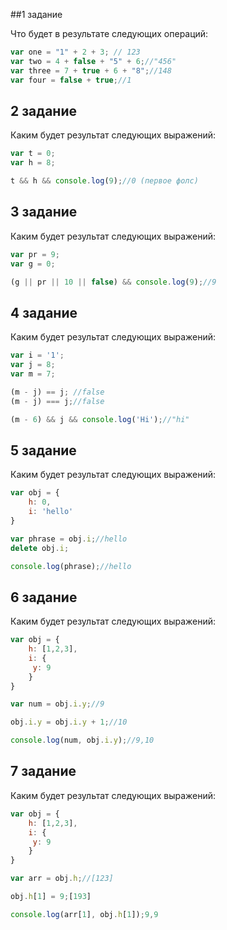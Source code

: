 ##1 задание

Что будет в результате следующих операций:

```javascript
var one = "1" + 2 + 3; // 123
var two = 4 + false + "5" + 6;//"456"
var three = 7 + true + 6 + "8";//148
var four = false + true;//1
```

## 2 задание

Каким будет результат следующих выражений:

```javascript
var t = 0;
var h = 8;

t && h && console.log(9);//0 (первое фолс)
```

## 3 задание

Каким будет результат следующих выражений:

```javascript
var pr = 9;
var g = 0;

(g || pr || 10 || false) && console.log(9);//9
```

## 4 задание

Каким будет результат следующих выражений:

```javascript
var i = '1';
var j = 8;
var m = 7;

(m - j) == j; //false
(m - j) === j;//false

(m - 6) && j && console.log('Hi');//"hi"
```

## 5 задание

Каким будет результат следующих выражений:

```javascript
var obj = {
    h: 0,
    i: 'hello'
}

var phrase = obj.i;//hello
delete obj.i;

console.log(phrase);//hello
```

## 6 задание

Каким будет результат следующих выражений:

```javascript
var obj = {
    h: [1,2,3],
    i: {
     y: 9
    }
}

var num = obj.i.y;//9

obj.i.y = obj.i.y + 1;//10

console.log(num, obj.i.y);//9,10
```

## 7 задание

Каким будет результат следующих выражений:

```javascript
var obj = {
    h: [1,2,3],
    i: {
     y: 9
    }
}

var arr = obj.h;//[123]

obj.h[1] = 9;[193]

console.log(arr[1], obj.h[1]);9,9
```
